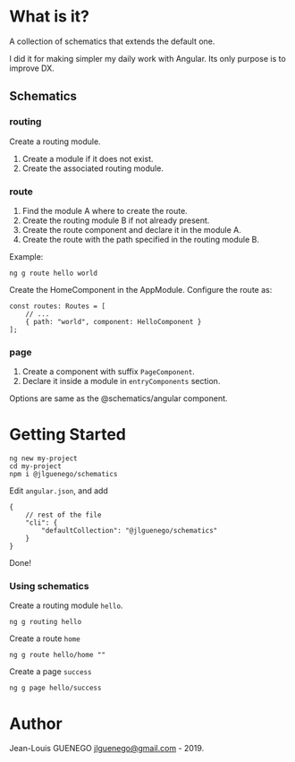# What is it?

A collection of schematics that extends the default one.

I did it for making simpler my daily work with Angular.
Its only purpose is to improve DX.

## Schematics

### routing

Create a routing module.

1. Create a module if it does not exist.
2. Create the associated routing module.

### route

1. Find the module A where to create the route.
2. Create the routing module B if not already present.
3. Create the route component and declare it in the module A.
4. Create the route with the path specified in the routing module B.

Example:

```
ng g route hello world
```

Create the HomeComponent in the AppModule.
Configure the route as:

```
const routes: Routes = [
    // ...
    { path: "world", component: HelloComponent }
];
```

### page

1. Create a component with suffix `PageComponent`.
2. Declare it inside a module in `entryComponents` section.

Options are same as the @schematics/angular component.

# Getting Started 

```
ng new my-project
cd my-project
npm i @jlguenego/schematics
```

Edit `angular.json`, and add 

```
{ 
    // rest of the file
    "cli": {
        "defaultCollection": "@jlguenego/schematics"
    }
}
```

Done!



### Using schematics

Create a routing module `hello`.
```
ng g routing hello
```

Create a route `home`
```
ng g route hello/home ""
```

Create a page `success`

```
ng g page hello/success
```

# Author

Jean-Louis GUENEGO <jlguenego@gmail.com> - 2019.
 